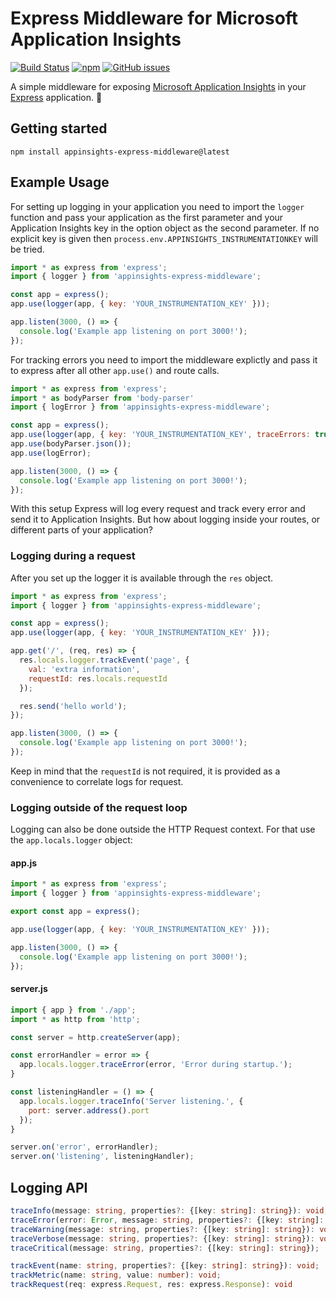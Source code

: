 # Express Middleware for Microsoft Application Insights

[![Build Status](https://img.shields.io/travis/ZEISS/appinsights-express-middleware/master.svg?style=flat-square)](https://travis-ci.org/ZEISS/appinsights-express-middleware)
[![npm](https://img.shields.io/npm/v/appinsights-express-middleware.svg?style=flat-square)](https://www.npmjs.com/package/appinsights-express-middleware)
[![GitHub issues](https://img.shields.io/github/issues/ZEISS/appinsights-express-middleware.svg?style=flat-square)](https://github.com/ZEISS/appinsights-express-middleware/issues)

A simple middleware for exposing [Microsoft Application Insights](https://azure.microsoft.com/services/application-insights/) in your [Express](http://expressjs.com/) application. :rocket:

## Getting started

`npm install appinsights-express-middleware@latest`

## Example Usage

For setting up logging in your application you need to import the `logger` function and pass your application as the first parameter and your Application Insights key in the option object as the second parameter. If no explicit key is given then `process.env.APPINSIGHTS_INSTRUMENTATIONKEY` will be tried.

```js
import * as express from 'express';
import { logger } from 'appinsights-express-middleware';

const app = express();
app.use(logger(app, { key: 'YOUR_INSTRUMENTATION_KEY' }));

app.listen(3000, () => {
  console.log('Example app listening on port 3000!');
});
```

For tracking errors you need to import the middleware explictly and pass it to express after all other `app.use()` and route calls.

```js
import * as express from 'express';
import * as bodyParser from 'body-parser'
import { logError } from 'appinsights-express-middleware';

const app = express();
app.use(logger(app, { key: 'YOUR_INSTRUMENTATION_KEY', traceErrors: true }));
app.use(bodyParser.json());
app.use(logError);

app.listen(3000, () => {
  console.log('Example app listening on port 3000!');
});
```

With this setup Express will log every request and track every error and send it to Application Insights. But how about logging inside your routes, or different parts of your application?

### Logging during a request
After you set up the logger it is available through the `res` object.

```js
import * as express from 'express';
import { logger } from 'appinsights-express-middleware';

const app = express();
app.use(logger(app, { key: 'YOUR_INSTRUMENTATION_KEY' }));

app.get('/', (req, res) => {
  res.locals.logger.trackEvent('page', {
    val: 'extra information',
    requestId: res.locals.requestId
  });

  res.send('hello world');
});

app.listen(3000, () => {
  console.log('Example app listening on port 3000!');
});
```
Keep in mind that the `requestId` is not required, it is provided as a convenience to correlate logs for request.

### Logging outside of the request loop

Logging can also be done outside the HTTP Request context. For that use the `app.locals.logger` object:

#### app.js

```js
import * as express from 'express';
import { logger } from 'appinsights-express-middleware';

export const app = express();

app.use(logger(app, { key: 'YOUR_INSTRUMENTATION_KEY' }));

app.listen(3000, () => {
  console.log('Example app listening on port 3000!');
});
```

#### server.js

```js
import { app } from './app';
import * as http from 'http';

const server = http.createServer(app);

const errorHandler = error => {
  app.locals.logger.traceError(error, 'Error during startup.');
}

const listeningHandler = () => {
  app.locals.logger.traceInfo('Server listening.', {
    port: server.address().port
  });
}

server.on('error', errorHandler);
server.on('listening', listeningHandler);
```

## Logging API

```typescript
traceInfo(message: string, properties?: {[key: string]: string}): void;
traceError(error: Error, message: string, properties?: {[key: string]: string}): void;
traceWarning(message: string, properties?: {[key: string]: string}): void;
traceVerbose(message: string, properties?: {[key: string]: string}): void;
traceCritical(message: string, properties?: {[key: string]: string});

trackEvent(name: string, properties?: {[key: string]: string}): void;
trackMetric(name: string, value: number): void;
trackRequest(req: express.Request, res: express.Response): void
```
